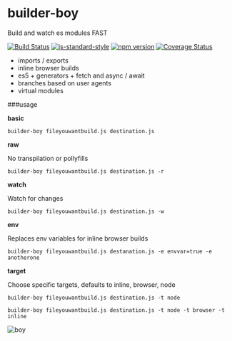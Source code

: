 # builder-boy
Build and watch es modules FAST

[![Build Status](https://travis-ci.org/vigour-io/builder-boy.svg?branch=master)](https://travis-ci.org/vigour-io/builder-boy)
[![js-standard-style](https://img.shields.io/badge/code%20style-standard-brightgreen.svg)](http://standardjs.com/)
[![npm version](https://badge.fury.io/js/builder-boy.svg)](https://badge.fury.io/js/builder-boy)
[![Coverage Status](https://coveralls.io/repos/github/vigour-io/builder-boy/badge.svg?branch=master)](https://coveralls.io/github/vigour-io/builder-boy?branch=master)


- imports / exports
- inline browser builds
- es5 + generators + fetch and async / await
- branches based on user agents
- virtual modules

###usage

**basic**

`builder-boy fileyouwantbuild.js destination.js`

**raw**

No transpilation or pollyfills

`builder-boy fileyouwantbuild.js destination.js -r`

**watch**

Watch for changes

`builder-boy fileyouwantbuild.js destination.js -w`

**env**

Replaces env variables for inline browser builds

`builder-boy fileyouwantbuild.js destanation.js -e envvar=true -e anotherone`

**target**

Choose specific targets, defaults to inline, browser, node

`builder-boy fileyouwantbuild.js destination.js -t node`

`builder-boy fileyouwantbuild.js destination.js -t node -t browser -t inline`

![boy](https://media3.giphy.com/media/3o7TKDMPKsakcn9NU4/200.gif#4)
